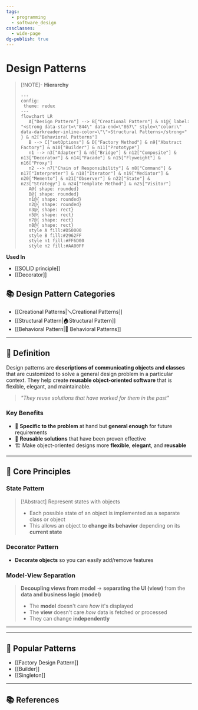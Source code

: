 ```yaml
---
tags:
  - programming
  - software_design
cssclasses:
  - wide-page
dg-publish: true
---
```


# Design Patterns
>[!NOTE]- **Hierarchy** 
>```mermaid
>---
>config:
>  theme: redux
>---
>flowchart LR
>    A["Design Pattern"] --> B["Creational Pattern"] & n1@{ label: "<strong data-start=\"844\" data-end=\"867\" style=\"color:\" data-darkreader-inline-color=\"\">Structural Patterns</strong>" } & n2["Behavioral Patterns"]
>    B --> C["setOptions"] & D["Factory Method"] & n9["Abstract Factory"] & n10["Builder"] & n11["Prototype"]
>    n1 --> n3["Adapter"] & n5["Bridge"] & n12["Composite"] & n13["Decorator"] & n14["Facade"] & n15["Flyweight"] & n16["Proxy"]
>    n2 --> n7["Chain of Responsibility"] & n8["Command"] & n17["Interpreter"] & n18["Iterator"] & n19["Mediator"] & n20["Memento"] & n21["Observer"] & n22["State"] & n23["Strategy"] & n24["Template Method"] & n25["Visitor"]
>    A@{ shape: rounded}
>    B@{ shape: rounded}
>    n1@{ shape: rounded}
>    n2@{ shape: rounded}
>    n3@{ shape: rect}
>    n5@{ shape: rect}
>    n7@{ shape: rect}
>    n8@{ shape: rect}
>    style A fill:#D50000
>    style B fill:#2962FF
>    style n1 fill:#FF6D00
>    style n2 fill:#AA00FF
>
>```


**Used In**
- [[SOLID principle]]
- [[Decorator]]

## 📚 Design Pattern Categories
- [[Creational Patterns|🪛Creational Patterns]]
- [[Structural Pattern|🏠Structural Pattern]]
- [[Behavioral Pattern|🤝 Behavioral Patterns]]
---
## 📖 Definition

Design patterns are **descriptions of communicating objects and classes** that are customized to solve a general design problem in a particular context. They help create **reusable object-oriented software** that is flexible, elegant, and maintainable.

> *"They reuse solutions that have worked for them in the past"*

### Key Benefits
- 🎯 **Specific to the problem** at hand but **general enough** for future requirements
- 🔄 **Reusable solutions** that have been proven effective
- 🏗️ Make object-oriented designs more **flexible**, **elegant**, and **reusable**

---

## 🎨 Core Principles

### State Pattern
> [!Abstract] Represent states with objects
> - Each possible state of an object is implemented as a separate class or object
> - This allows an object to **change its behavior** depending on its **current state**

### Decorator Pattern
- **Decorate objects** so you can easily add/remove features

### Model-View Separation

> **Decoupling views from model** → **separating the UI (view)** from the **data and business logic (model)**
> - The **model** doesn't care _how_ it's displayed
> - The **view** doesn't care _how_ data is fetched or processed  
> - They can change **independently**

---

---

## 🔧 Popular Patterns 
- [[Factory Design Pattern]]
- [[Builder]]
- [[Singleton]]


---

## 📚 References

[^1]: [Factory Method Pattern - Refactoring Guru](https://refactoring.guru/design-patterns/factory-method)
[^2]: [Design Patterns: Elements of Reusable Object-Oriented Software](https://www.javier8a.com/itc/bd1/articulo.pdf)